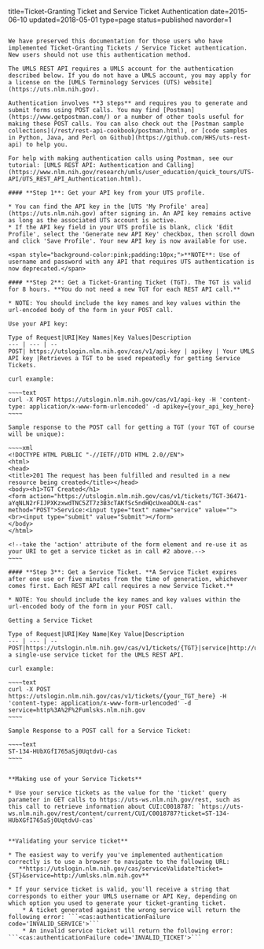 title=Ticket-Granting Ticket and Service Ticket Authentication 
date=2015-06-10
updated=2018-05-01
type=page
status=published
navorder=1
~~~~~~

We have preserved this documentation for those users who have implemented Ticket-Granting Tickets / Service Ticket authentication. New users should not use this authentication method. 

The UMLS REST API requires a UMLS account for the authentication described below. If you do not have a UMLS account, you may apply for a license on the [UMLS Terminology Services (UTS) website](https://uts.nlm.nih.gov). 

Authentication involves **3 steps** and requires you to generate and submit forms using POST calls. You may find [Postman](https://www.getpostman.com/) or a number of other tools useful for making these POST calls. You can also check out the [Postman sample collections](/rest/rest-api-cookbook/postman.html), or [code samples in Python, Java, and Perl on Github](https://github.com/HHS/uts-rest-api) to help you. 

For help with making authentication calls using Postman, see our tutorial: [UMLS REST API: Authentication and Calling](https://www.nlm.nih.gov/research/umls/user_education/quick_tours/UTS-API/UTS_REST_API_Authentication.html). 

#### **Step 1**: Get your API key from your UTS profile.

* You can find the API key in the [UTS 'My Profile' area](https://uts.nlm.nih.gov) after signing in. An API key remains active as long as the associated UTS account is active.
* If the API key field in your UTS profile is blank, click 'Edit Profile', select the 'Generate new API Key' checkbox, then scroll down and click 'Save Profile'. Your new API key is now available for use.

<span style="background-color:pink;padding:10px;">**NOTE**: Use of username and password with any API that requires UTS authentication is now deprecated.</span>

#### **Step 2**: Get a Ticket-Granting Ticket (TGT). The TGT is valid for 8 hours. **You do not need a new TGT for each REST API call.**

* NOTE: You should include the key names and key values within the url-encoded body of the form in your POST call.

Use your API key:

Type of Request|URI|Key Names|Key Values|Description
--- | --- | --
POST| https://utslogin.nlm.nih.gov/cas/v1/api-key | apikey | Your UMLS API key |Retrieves a TGT to be used repeatedly for getting Service Tickets.

curl example:

~~~~text
curl -X POST https://utslogin.nlm.nih.gov/cas/v1/api-key -H 'content-type: application/x-www-form-urlencoded' -d apikey={your_api_key_here}
~~~~

Sample response to the POST call for getting a TGT (your TGT of course will be unique):

~~~~xml
<!DOCTYPE HTML PUBLIC "-//IETF//DTD HTML 2.0//EN">
<html>
<head>
<title>201 The request has been fulfilled and resulted in a new resource being created</title></head>
<body><h1>TGT Created</h1>
<form action="https://utslogin.nlm.nih.gov/cas/v1/tickets/TGT-36471-aYqNLN2rFIJPXKzxwdTNC5ZT7z3B3cTAKfSc5ndHQcUxeaDOLN-cas" method="POST">Service:<input type="text" name="service" value="">
<br><input type="submit" value="Submit"></form>
</body>
</html>

<!--take the 'action' attribute of the form element and re-use it as your URI to get a service ticket as in call #2 above.-->
~~~~

#### **Step 3**: Get a Service Ticket. **A Service Ticket expires after one use or five minutes from the time of generation, whichever comes first. Each REST API call requires a new Service Ticket.**

* NOTE: You should include the key names and key values within the url-encoded body of the form in your POST call.

Getting a Service Ticket

Type of Request|URI|Key Name|Key Value|Description
--- | --- | --
POST|https://utslogin.nlm.nih.gov/cas/v1/tickets/{TGT}|service|http://umlsks.nlm.nih.gov|Retrieves a single-use service ticket for the UMLS REST API.

curl example:

~~~~text
curl -X POST https://utslogin.nlm.nih.gov/cas/v1/tickets/{your_TGT_here} -H 'content-type: application/x-www-form-urlencoded' -d service=http%3A%2F%2Fumlsks.nlm.nih.gov
~~~~

Sample Response to a POST call for a Service Ticket:

~~~~text
ST-134-HUbXGfI765aSj0UqtdvU-cas
~~~~


**Making use of your Service Tickets**

* Use your service tickets as the value for the 'ticket' query parameter in GET calls to https://uts-ws.nlm.nih.gov/rest, such as this call to retrieve information about CUI:C0018787: `https://uts-ws.nlm.nih.gov/rest/content/current/CUI/C0018787?ticket=ST-134-HUbXGfI765aSj0UqtdvU-cas`


**Validating your service ticket**

* The easiest way to verify you've implemented authentication correctly is to use a browser to navigate to the following URL:  
   **https://utslogin.nlm.nih.gov/cas/serviceValidate?ticket={ST}&service=http://umlsks.nlm.nih.gov**  

* If your service ticket is valid, you'll receive a string that corresponds to either your UMLS username or API Key, depending on which option you used to generate your ticket-granting ticket.  
    * A ticket generated against the wrong service will return the following error: ```<cas:authenticationFailure code='INVALID_SERVICE'>```  
    * An invalid service ticket will return the following error: ```<cas:authenticationFailure code='INVALID_TICKET'>``` 
    
